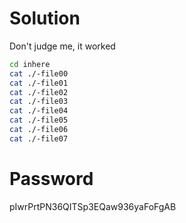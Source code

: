 # Solution

Don't judge me, it worked

```sh
cd inhere
cat ./-file00
cat ./-file01
cat ./-file02
cat ./-file03
cat ./-file04
cat ./-file05
cat ./-file06
cat ./-file07
```
# Password
pIwrPrtPN36QITSp3EQaw936yaFoFgAB